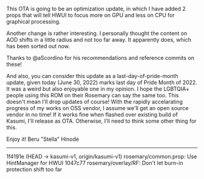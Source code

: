This OTA is going to be an optimization update, in which I have added
2 props that will tell HWUI to focus more on GPU and less on CPU for
graphical processing.

Another change is rather interesting. I personally thought the content
on AOD shifts in a little radius and not too far away. It apparently
does, which has been sorted out now.

Thanks to @aScordino for his recommendations and reference commits on
these!

And also, you can consider this update as a last-day-of-pride-month
update, given today (June 30, 2022) marks last day of Pride Month of
2022. It was a weird but also enjoyable one in my opinion. I hope the
LGBTQIA+ people using this ROM on their Rosemary can say the same too.
This doesn't mean I'll drop updates of course! With the rapidly
accelarating progress of my works on OSS vendor, I assume we'll get an
open source vendor in no time! If it works fine when flashed over
existing build of Kasumi, I'll release as OTA. Otherwise, I'll need to
think some other thing for this.

Enjoy it!
                       Beru "Stella" Hinode

-----------------------------------------------------------------------

1f4191e (HEAD -> kasumi-v1, origin/kasumi-v1) rosemary/common.prop: Use HintManager for HWUI
1047c77 rosemary/overlay/RF: Don't let burn-in protection shift too far

